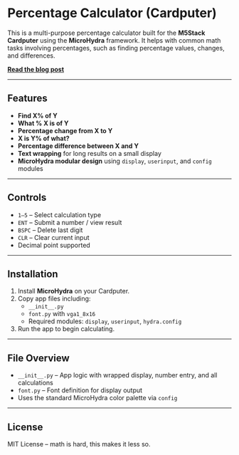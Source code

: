 # Percentage Calculator (Cardputer)

This is a multi-purpose percentage calculator built for the **M5Stack Cardputer** using the **MicroHydra** framework. It helps with common math tasks involving percentages, such as finding percentage values, changes, and differences.

**[Read the blog post](https://randomboo.com/project/percentage-calculator-app/)**

---

## Features

- **Find X% of Y**
- **What % X is of Y**
- **Percentage change from X to Y**
- **X is Y% of what?**
- **Percentage difference between X and Y**
- **Text wrapping** for long results on a small display
- **MicroHydra modular design** using `display`, `userinput`, and `config` modules

---

## Controls

- `1–5` – Select calculation type  
- `ENT` – Submit a number / view result  
- `BSPC` – Delete last digit  
- `CLR` – Clear current input  
- Decimal point supported

---

## Installation

1. Install **MicroHydra** on your Cardputer.
2. Copy app files including:
   - `__init__.py`
   - `font.py` with `vga1_8x16`
   - Required modules: `display`, `userinput`, `hydra.config`
3. Run the app to begin calculating.

---

## File Overview

- `__init__.py` – App logic with wrapped display, number entry, and all calculations
- `font.py` – Font definition for display output
- Uses the standard MicroHydra color palette via `config`

---

## License

MIT License – math is hard, this makes it less so.
